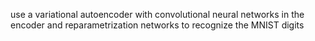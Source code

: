 use a variational autoencoder with convolutional neural networks in the encoder and reparametrization networks to recognize the MNIST digits
